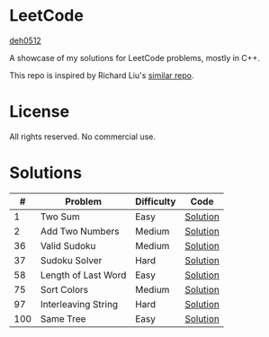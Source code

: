 # LeetCode

[deh0512](https://github.com/deh0512)

A showcase of my solutions for LeetCode problems, mostly in C++.

This repo is inspired by Richard Liu's [similar repo](https://github.com/lzl124631x/LeetCode).

# License

All rights reserved. No commercial use.

# Solutions

\# | Problem | Difficulty | Code
---|---|---|---
1 | Two Sum | Easy | [Solution](src/1_twosum)
2 | Add Two Numbers | Medium | [Solution](src/2_addtwonumbers)
36 | Valid Sudoku | Medium | [Solution](src/36_validsudoku)
37 | Sudoku Solver | Hard | [Solution](src/37_sudokusolver)
58 | Length of Last Word | Easy | [Solution](src/58_lengthoflastword)
75 | Sort Colors | Medium | [Solution](src/75_sortcolors)
97 | Interleaving String | Hard | [Solution](src/97_interleavingstring)
100 | Same Tree | Easy | [Solution](src/100_sametree)

